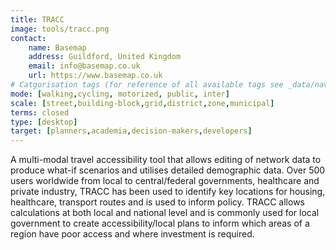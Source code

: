 ```yaml
---
title: TRACC  
image: tools/tracc.png
contact:
    name: Basemap
    address: Guildford, United Kingdom
    email: info@basemap.co.uk  
    url: https://www.basemap.co.uk  
# Catgorisation tags (for reference of all available tags see _data/navigation_tools.yml file):
mode: [walking,cycling, motorized, public, inter]
scale: [street,building-block,grid,district,zone,municipal]
terms: closed
type: [desktop]
target: [planners,academia,decision-makers,developers]
---
```


A multi-modal travel accessibility tool that allows editing of network data to produce what-if scenarios and utilises detailed demographic data. Over 500 users worldwide from local to central/federal governments, healthcare and private industry, TRACC has been used to identify key locations for housing, healthcare, transport routes and is used to inform policy. TRACC allows calculations at both local and national level and is commonly used for local government to create accessibility/local plans to inform which areas of a region have poor access and where investment is required. 